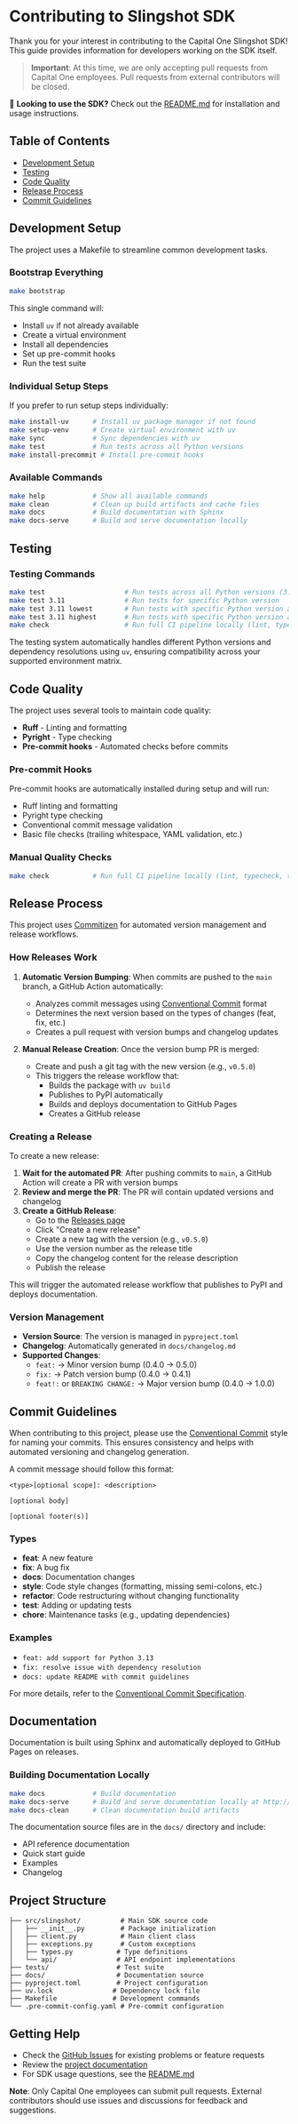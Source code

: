 # Contributing to Slingshot SDK

Thank you for your interest in contributing to the Capital One Slingshot SDK! This guide provides information for developers working on the SDK itself.

> **Important**: At this time, we are only accepting pull requests from Capital One employees. Pull requests from external contributors will be closed.

📖 **Looking to use the SDK?** Check out the [README.md](README.md) for installation and usage instructions.

## Table of Contents

- [Development Setup](#development-setup)
- [Testing](#testing)
- [Code Quality](#code-quality)
- [Release Process](#release-process)
- [Commit Guidelines](#commit-guidelines)

## Development Setup

The project uses a Makefile to streamline common development tasks.

### Bootstrap Everything

```bash
make bootstrap
```

This single command will:

- Install `uv` if not already available
- Create a virtual environment
- Install all dependencies
- Set up pre-commit hooks
- Run the test suite

### Individual Setup Steps

If you prefer to run setup steps individually:

```bash
make install-uv      # Install uv package manager if not found
make setup-venv      # Create virtual environment with uv
make sync            # Sync dependencies with uv
make test            # Run tests across all Python versions
make install-precommit # Install pre-commit hooks
```

### Available Commands

```bash
make help            # Show all available commands
make clean           # Clean up build artifacts and cache files
make docs            # Build documentation with Sphinx
make docs-serve      # Build and serve documentation locally
```

## Testing

### Testing Commands

```bash
make test                    # Run tests across all Python versions (3.9-3.13)
make test 3.11               # Run tests for specific Python version
make test 3.11 lowest        # Run tests with specific Python version and dependency resolution
make test 3.11 highest       # Run tests with specific Python version and highest dependency resolution
make check                   # Run full CI pipeline locally (lint, typecheck, test)
```

The testing system automatically handles different Python versions and dependency resolutions using `uv`, ensuring compatibility across your supported environment matrix.

## Code Quality

The project uses several tools to maintain code quality:

- **Ruff** - Linting and formatting
- **Pyright** - Type checking
- **Pre-commit hooks** - Automated checks before commits

### Pre-commit Hooks

Pre-commit hooks are automatically installed during setup and will run:

- Ruff linting and formatting
- Pyright type checking
- Conventional commit message validation
- Basic file checks (trailing whitespace, YAML validation, etc.)

### Manual Quality Checks

```bash
make check           # Run full CI pipeline locally (lint, typecheck, test)
```

## Release Process

This project uses [Commitizen](https://commitizen-tools.github.io/commitizen/) for automated version management and release workflows.

### How Releases Work

1. **Automatic Version Bumping**: When commits are pushed to the `main` branch, a GitHub Action automatically:
   - Analyzes commit messages using [Conventional Commit](https://www.conventionalcommits.org/) format
   - Determines the next version based on the types of changes (feat, fix, etc.)
   - Creates a pull request with version bumps and changelog updates

2. **Manual Release Creation**: Once the version bump PR is merged:
   - Create and push a git tag with the new version (e.g., `v0.5.0`)
   - This triggers the release workflow that:
     - Builds the package with `uv build`
     - Publishes to PyPI automatically
     - Builds and deploys documentation to GitHub Pages
     - Creates a GitHub release

### Creating a Release

To create a new release:

1. **Wait for the automated PR**: After pushing commits to `main`, a GitHub Action will create a PR with version bumps
2. **Review and merge the PR**: The PR will contain updated versions and changelog
3. **Create a GitHub Release**:
   - Go to the [Releases page](https://github.com/capitalone/c1s-slingshot-sdk-py/releases)
   - Click "Create a new release"
   - Create a new tag with the version (e.g., `v0.5.0`)
   - Use the version number as the release title
   - Copy the changelog content for the release description
   - Publish the release

This will trigger the automated release workflow that publishes to PyPI and deploys documentation.

### Version Management

- **Version Source**: The version is managed in `pyproject.toml`
- **Changelog**: Automatically generated in `docs/changelog.md`
- **Supported Changes**:
  - `feat:` → Minor version bump (0.4.0 → 0.5.0)
  - `fix:` → Patch version bump (0.4.0 → 0.4.1)
  - `feat!:` or `BREAKING CHANGE:` → Major version bump (0.4.0 → 1.0.0)

## Commit Guidelines

When contributing to this project, please use the [Conventional Commit](https://www.conventionalcommits.org/) style for naming your commits. This ensures consistency and helps with automated versioning and changelog generation.

A commit message should follow this format:

```text
<type>[optional scope]: <description>

[optional body]

[optional footer(s)]
```

### Types

- **feat**: A new feature
- **fix**: A bug fix
- **docs**: Documentation changes
- **style**: Code style changes (formatting, missing semi-colons, etc.)
- **refactor**: Code restructuring without changing functionality
- **test**: Adding or updating tests
- **chore**: Maintenance tasks (e.g., updating dependencies)

### Examples

- `feat: add support for Python 3.13`
- `fix: resolve issue with dependency resolution`
- `docs: update README with commit guidelines`

For more details, refer to the [Conventional Commit Specification](https://www.conventionalcommits.org/).

## Documentation

Documentation is built using Sphinx and automatically deployed to GitHub Pages on releases.

### Building Documentation Locally

```bash
make docs            # Build documentation
make docs-serve      # Build and serve documentation locally at http://localhost:8000
make docs-clean      # Clean documentation build artifacts
```

The documentation source files are in the `docs/` directory and include:

- API reference documentation
- Quick start guide
- Examples
- Changelog

## Project Structure

```text
├── src/slingshot/          # Main SDK source code
│   ├── __init__.py         # Package initialization
│   ├── client.py           # Main client class
│   ├── exceptions.py       # Custom exceptions
│   ├── types.py           # Type definitions
│   └── api/               # API endpoint implementations
├── tests/                 # Test suite
├── docs/                  # Documentation source
├── pyproject.toml         # Project configuration
├── uv.lock               # Dependency lock file
├── Makefile              # Development commands
└── .pre-commit-config.yaml # Pre-commit configuration
```

## Getting Help

- Check the [GitHub Issues](https://github.com/capitalone/c1s-slingshot-sdk-py/issues) for existing problems or feature requests
- Review the [project documentation](https://capitalone.github.io/c1s-slingshot-sdk-py/)
- For SDK usage questions, see the [README.md](README.md)

**Note**: Only Capital One employees can submit pull requests. External contributors should use issues and discussions for feedback and suggestions.
